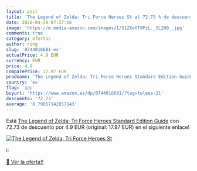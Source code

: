```yaml
---
layout: post
title: 'The Legend of Zelda: Tri Force Heroes St al 72.73 % de descuento'
date: 2020-04-28 07:27:16
image: 'https://m.media-amazon.com/images/I/51ZXofT9PzL._SL200_.jpg'
comments: true
category: ofertas
author: ring
slug: '0744016681-es'
actualPrice: 4.9 EUR
currency: EUR
price: 4.9
comparePrice: 17.97 EUR
prodname: 'The Legend of Zelda: Tri Force Heroes Standard Edition Guide'
country: 'es'
flag: '🇪🇸'
buyurl: 'https://www.amazon.es/dp/0744016681/?tag=tolees-21'
descuento: '72.73'
average: '8.79857142857143'
---
```


Está [The Legend of Zelda: Tri Force Heroes Standard Edition Guide](https://www.amazon.es/dp/0744016681/?tag=tolees-21) con 72.73 de descuento por 4.9 EUR (original: 17.97 EUR) en el siguiente enlace!

[![The Legend of Zelda: Tri Force Heroes St](https://m.media-amazon.com/images/I/51ZXofT9PzL._SL200_.jpg)](https://www.amazon.es/dp/0744016681/?tag=tolees-21)

ℹ️:


[🛒 Ver la oferta!!](https://www.amazon.es/dp/0744016681/?tag=tolees-21)
